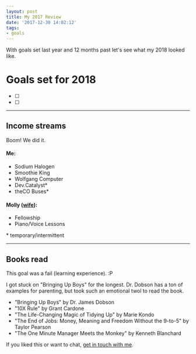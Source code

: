 ```yaml
---
layout: post
title: My 2017 Review
date: '2017-12-30 14:02:12'
tags:
- goals
---
```


With goals set last year and 12 months past let's see what my 2018 looked like.

# Goals set for 2018

+ [ ]
+ [ ]

-----

## Income streams

Boom! We did it.

#### Me:

+ Sodium Halogen
+ Smoothie King
+ Wolfgang Computer
+ Dev.Catalyst\*
+ theCO Buses\*

#### Molly ([wife](https://twitter.com/MissMollyAnn)):

+ Fellowship
+ Piano/Voice Lessons

\* temporary/intermittent

-----

## Books read

This goal was a fail (learning experience). :P

I got stuck on "Bringing Up Boys" for the longest. Dr. Dobson has a ton of examples for parenting, but took such an emotional twol to read the book.

+ "Bringing Up Boys" by Dr. James Dobson
+ "10X Rule" by Grant Cardone
+ "The Life-Changing Magic of Tidying Up" by Marie Kondo
+ "The End of Jobs: Money, Meaning and Freedom Without the 9-to-5" by Taylor Pearson
+ "The One Minute Manager Meets the Monkey" by Kenneth Blanchard



If you liked this or want to chat, [get in touch with me](https://twitter.com/Chance_Smith).